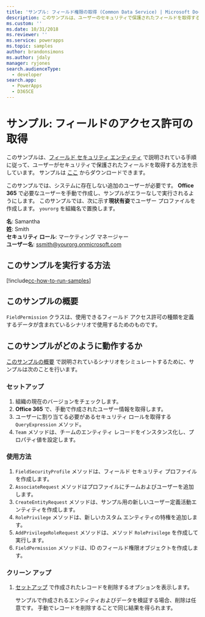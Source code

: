 ```yaml
---
title: 'サンプル: フィールド権限の取得 (Common Data Service) | Microsoft Docs'
description: このサンプルは、ユーザーのセキュリティで保護されたフィールドを取得する方法を説明します
ms.custom: ''
ms.date: 10/31/2018
ms.reviewer: ''
ms.service: powerapps
ms.topic: samples
author: brandonsimons
ms.author: jdaly
manager: ryjones
search.audienceType:
  - developer
search.app:
  - PowerApps
  - D365CE
---
```

# <a name="sample-retrieve-field-permissions"></a>サンプル: フィールドのアクセス許可の取得

<!-- https://docs.microsoft.com/dynamics365/customer-engagement/developer/sample-retrieve-field-permissions -->

このサンプルは、[フィールド セキュリティ エンティティ](https://docs.microsoft.com/dynamics365/customer-engagement/developer/field-security-entities) で説明されている手順に従って、ユーザーがセキュリティで保護されたフィールドを取得する方法を示しています。 サンプルは [ここ](https://github.com/Microsoft/PowerApps-Samples/tree/master/cds/orgsvc/C%23/RetrieveFieldPermission) からダウンロードできます。

このサンプルでは、システムに存在しない追加のユーザーが必要です。 **Office 365** で必要なユーザーを手動で作成し、サンプルがエラーなしで実行されるようにします。 このサンプルでは、次に示す**現状有姿**でユーザー プロファイルを作成します。 `yourorg` を組織名で置換します。

**名**: Samantha <br/>
**姓**: Smith<br/>
**セキュリティ ロール**: マーケティング マネージャー<br/>
**ユーザー名**: ssmith@yourorg.onmicrosoft.com<br/>

## <a name="how-to-run-this-sample"></a>このサンプルを実行する方法

[!include[cc-how-to-run-samples](../../includes/cc-how-to-run-samples.md)]

## <a name="what-this-sample-does"></a>このサンプルの概要

`FieldPermission` クラスは、使用できるフィールド アクセス許可の種類を定義するデータが含まれているシナリオで使用するためのものです。

## <a name="how-this-sample-works"></a>このサンプルがどのように動作するか

[このサンプルの概要](#what-this-sample-does) で説明されているシナリオをシミュレートするために、サンプルは次のことを行います。

### <a name="setup"></a>セットアップ

1. 組織の現在のバージョンをチェックします。
1. **Office 365** で、手動で作成されたユーザー情報を取得します。
1. ユーザーに割り当てる必要があるセキュリティ ロールを取得する `QueryExpression` メソッド。
1. `Team` メソッドは、チームのエンティティ レコードをインスタンス化し、プロパティ値を設定します。

### <a name="demonstrate"></a>使用方法

1. `FieldSecurityProfile` メソッドは、フィールド セキュリティ プロファイルを作成します。
1. `AssociateRequest` メソッドはプロファイルにチームおよびユーザーを追加します。
1. `CreateEntityRequest` メソッドは、サンプル用の新しいユーザー定義活動エンティティを作成します。
1. `RolePrivilege` メソッドは、新しいカスタム エンティティの特権を追加します。
1. `AddPrivilegeRoleRequest` メソッドは、メソッド `RolePrivilege` を作成して実行します。
1. `FieldPermission` メソッドは、ID のフィールド権限オブジェクトを作成します。

### <a name="clean-up"></a>クリーン アップ

1. [セットアップ](#setup) で作成されたレコードを削除するオプションを表示します。

    サンプルで作成されるエンティティおよびデータを検証する場合、削除は任意です。 手動でレコードを削除することで同じ結果を得られます。
